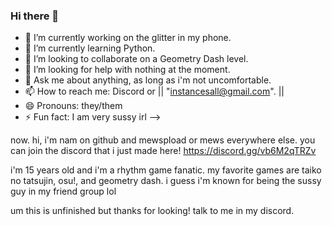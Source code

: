 ### Hi there 👋


- 🔭 I’m currently working on the glitter in my phone.
- 🌱 I’m currently learning Python.
- 👯 I’m looking to collaborate on a Geometry Dash level.
- 🤔 I’m looking for help with nothing at the moment.
- 💬 Ask me about anything, as long as i'm not uncomfortable.
- 📫 How to reach me: Discord or || "instancesall@gmail.com". ||
- 😄 Pronouns: they/them
- ⚡ Fun fact: I am very sussy irl
-->

now.
hi, i'm nam on github and mewspload or mews everywhere else.
you can join the discord that i just made here! https://discord.gg/vb6M2qTRZv

i'm 15 years old and i'm a rhythm game fanatic. my favorite games are taiko no tatsujin, osu!, and geometry dash.
i guess i'm known for being the sussy guy in my friend group lol

um
this is unfinished but thanks for looking! talk to me in my  discord.
